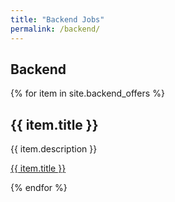 ```yaml
---
title: "Backend Jobs"
permalink: /backend/
---
```

## Backend

{% for item in site.backend_offers %}
  <h2>{{ item.title }}</h2>
  <p>{{ item.description }}</p>
  <p><a href="{{ item.url }}">{{ item.title }}</a></p>
{% endfor %}